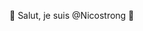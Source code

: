 👋 Salut, je suis @Nicostrong 👀

<!---
Nicostrong/Nicostrong is a ✨ special ✨ repository because its `README.md` (this file) appears on your GitHub profile.
You can click the Preview link to take a look at your changes.
--->
